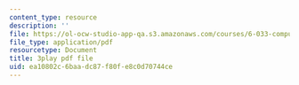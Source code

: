 ```yaml
---
content_type: resource
description: ''
file: https://ol-ocw-studio-app-qa.s3.amazonaws.com/courses/6-033-computer-system-engineering-spring-2018/ea10802c6baadc87f80fe8c0d70744ce_r2_-2KW76ec.pdf
file_type: application/pdf
resourcetype: Document
title: 3play pdf file
uid: ea10802c-6baa-dc87-f80f-e8c0d70744ce
---
```

